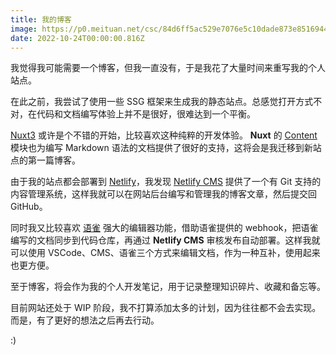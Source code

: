 ```yaml
---
title: 我的博客
image: https://p0.meituan.net/csc/84d6ff5ac529e7076e5c10dade873e851694482.jpg
date: 2022-10-24T00:00:00.816Z
---
```

我觉得我可能需要一个博客，但我一直没有，于是我花了大量时间来重写我的个人站点。

在此之前，我尝试了使用一些 SSG 框架来生成我的静态站点。总感觉打开方式不对，在代码和文档编写体验上并不是很好，很难达到一个平衡。

[Nuxt3](https://v3.nuxtjs.org/) 或许是个不错的开始，比较喜欢这种纯粹的开发体验。 **Nuxt** 的 [Content](https://content.nuxtjs.org/) 模块也为编写 Markdown 语法的文档提供了很好的支持，这将会是我迁移到新站点的第一篇博客。

由于我的站点都会部署到 [Netlify](https://app.netlify.com/)，我发现 [Netlify CMS](https://www.netlifycms.org/) 提供了一个有 Git 支持的内容管理系统，这样我就可以在网站后台编写和管理我的博客文章，然后提交回 GitHub。

同时我又比较喜欢 [语雀](https://www.yuque.com/) 强大的编辑器功能，借助语雀提供的 webhook，把语雀编写的文档同步到代码仓库，再通过 **Netlify CMS** 审核发布自动部署。这样我就可以使用 VSCode、CMS、语雀三个方式来编辑文档，作为一种互补，使用起来也更方便。

至于博客，将会作为我的个人开发笔记，用于记录整理知识碎片、收藏和备忘等。

目前网站还处于 WIP 阶段，我不打算添加太多的计划，因为往往都不会去实现。而是，有了更好的想法之后再去行动。

:)

